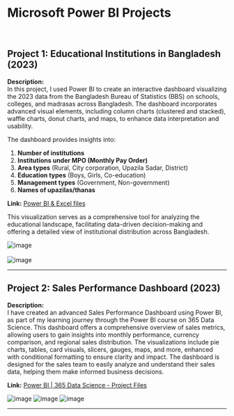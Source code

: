 # Microsoft Power BI Projects

<br>

## Project 1: Educational Institutions in Bangladesh (2023)

**Description:**  
In this project, I used Power BI to create an interactive dashboard visualizing the 2023 data from the Bangladesh Bureau of Statistics (BBS) on schools, colleges, and madrasas across Bangladesh. The dashboard incorporates advanced visual elements, including column charts (clustered and stacked), waffle charts, donut charts, and maps, to enhance data interpretation and usability.

The dashboard provides insights into:
1. **Number of institutions**
2. **Institutions under MPO (Monthly Pay Order)**
3. **Area types** (Rural, City corporation, Upazila Sadar, District)
4. **Education types** (Boys, Girls, Co-education)
5. **Management types** (Government, Non-government)
6. **Names of upazilas/thanas**

**Link:** [Power BI & Excel files](https://github.com/AKC23/Microsoft-Power-BI-Projects/tree/main/BBS%20Data%20(School%2C%20College%20%26%20Madrasha%202023))

This visualization serves as a comprehensive tool for analyzing the educational landscape, facilitating data-driven decision-making and offering a detailed view of institutional distribution across Bangladesh.


![image](https://github.com/AKC23/Microsoft-Power-BI-Projects/assets/57568723/742f40ca-a1d6-41ba-9b9e-157cd582c5e5)
<br><br>
![image](https://github.com/AKC23/Microsoft-Power-BI-Projects/assets/57568723/b2f79f7a-53af-4789-9bbc-d1a3a62768c7)

<hr>

## Project 2: Sales Performance Dashboard (2023)

**Description:**  
I have created an advanced Sales Performance Dashboard using Power BI, as part of my learning journey through the Power BI course on 365 Data Science. This dashboard offers a comprehensive overview of sales metrics, allowing users to gain insights into monthly performance, currency comparison, and regional sales distribution. The visualizations include pie charts, tables, card visuals, slicers, gauges, maps, and more, enhanced with conditional formatting to ensure clarity and impact. The dashboard is designed for the sales team to easily analyze and understand their sales data, helping them make informed business decisions.

**Link:** [Power BI | 365 Data Science - Project Files](https://github.com/AKC23/Microsoft-Power-BI-Projects/tree/main/Power%20BI%20with%20Dimitar%20Shutev%20-%20Project%20Files)

 
![image](https://github.com/AKC23/Microsoft-Power-BI-Projects/assets/57568723/dafdc640-f81f-4b6d-a9fc-606253b899de)
![image](https://github.com/AKC23/Microsoft-Power-BI-Projects/assets/57568723/4d7923bf-ad77-426e-ba2e-18ed9d7c162b)
![image](https://github.com/AKC23/Microsoft-Power-BI-Projects/assets/57568723/42210191-d39e-4dda-9637-86776eaf4314)


---





